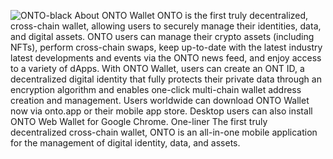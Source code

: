 ![ONTO-black](https://user-images.githubusercontent.com/19179497/128844700-9ce3a443-5650-4a08-893b-d54ceb5bbbc0.png)
About ONTO Wallet
ONTO is the first truly decentralized, cross-chain wallet, allowing users to securely manage their identities, data, and digital assets. ONTO users can manage their crypto assets (including NFTs), perform cross-chain swaps, keep up-to-date with the latest industry latest developments and events via the ONTO news feed, and enjoy access to a variety of dApps. 
With ONTO Wallet, users can create an ONT ID, a decentralized digital identity that fully protects their private data through an encryption algorithm and enables one-click multi-chain wallet address creation and management. Users worldwide can download ONTO Wallet now via onto.app or their mobile app store. Desktop users can also install ONTO Web Wallet for Google Chrome.
One-liner
The first truly decentralized cross-chain wallet, ONTO is an all-in-one mobile application for the management of digital identity, data, and assets.

